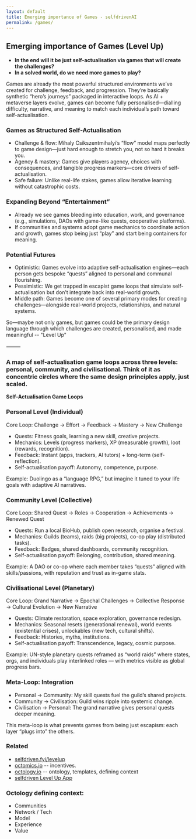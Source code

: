 ```yaml
---
layout: default
title: Emerging importance of Games - selfdrivenAI
permalink: /games/
---
```


## Emerging importance of Games (Level Up)

- **In the end will it be just self-actualisation via games that will create the challenges?**
- **In a solved world, do we need more games to play?**

Games are already the most powerful structured environments we’ve created for challenge, feedback, and progression. They’re basically synthetic “hero’s journeys” packaged in interactive loops. As AI + metaverse layers evolve, games can become fully personalised—dialling difficulty, narrative, and meaning to match each individual’s path toward self-actualisation.

### Games as Structured Self-Actualisation
- Challenge & flow: Mihaly Csikszentmihalyi’s “flow” model maps perfectly to game design—just hard enough to stretch you, not so hard it breaks you.
- Agency & mastery: Games give players agency, choices with consequences, and tangible progress markers—core drivers of self-actualisation.
- Safe failure: Unlike real-life stakes, games allow iterative learning without catastrophic costs.

### Expanding Beyond “Entertainment”
- Already we see games bleeding into education, work, and governance (e.g., simulations, DAOs with game-like quests, cooperative platforms).
- If communities and systems adopt game mechanics to coordinate action and growth, games stop being just “play” and start being containers for meaning.

### Potential Futures
- Optimistic: Games evolve into adaptive self-actualisation engines—each person gets bespoke “quests” aligned to personal and communal flourishing.
- Pessimistic: We get trapped in escapist game loops that simulate self-actualisation but don’t integrate back into real-world growth.
- Middle path: Games become one of several primary modes for creating challenges—alongside real-world projects, relationships, and natural systems.

So—maybe not only games, but games could be the primary design language through which challenges are created, personalised, and made meaningful -- "Level Up"

⸻

### A map of self-actualisation game loops across three levels: personal, community, and civilisational. Think of it as concentric circles where the same design principles apply, just scaled.

**Self-Actualisation Game Loops**

### Personal Level (Individual)

Core Loop: Challenge → Effort → Feedback → Mastery → New Challenge
- Quests: Fitness goals, learning a new skill, creative projects.
- Mechanics: Levels (progress markers), XP (measurable growth), loot (rewards, recognition).
- Feedback: Instant (apps, trackers, AI tutors) + long-term (self-reflection).
- Self-actualisation payoff: Autonomy, competence, purpose.

Example: Duolingo as a “language RPG,” but imagine it tuned to your life goals with adaptive AI narratives.

### Community Level (Collective)

Core Loop: Shared Quest → Roles → Cooperation → Achievements → Renewed Quest
- Quests: Run a local BioHub, publish open research, organise a festival.
- Mechanics: Guilds (teams), raids (big projects), co-op play (distributed tasks).
- Feedback: Badges, shared dashboards, community recognition.
- Self-actualisation payoff: Belonging, contribution, shared meaning.

Example: A DAO or co-op where each member takes “quests” aligned with skills/passions, with reputation and trust as in-game stats.

### Civilisational Level (Planetary)

Core Loop: Grand Narrative → Epochal Challenges → Collective Response → Cultural Evolution → New Narrative
- Quests: Climate restoration, space exploration, governance redesign.
- Mechanics: Seasonal resets (generational renewal), world events (existential crises), unlockables (new tech, cultural shifts).
- Feedback: Histories, myths, institutions.
- Self-actualisation payoff: Transcendence, legacy, cosmic purpose.

Example: UN-style planetary quests reframed as “world raids” where states, orgs, and individuals play interlinked roles — with metrics visible as global progress bars.

### Meta-Loop: Integration
- Personal → Community: My skill quests fuel the guild’s shared projects.
- Community → Civilisation: Guild wins ripple into systemic change.
- Civilisation → Personal: The grand narrative gives personal quests deeper meaning.

This meta-loop is what prevents games from being just escapism: each layer “plugs into” the others.

### Related
- [selfdriven.fyi/levelup](https://selfdriven.fyi/levelup)
- [octomics.io](https://octomics.io) -- incentives.
- [octology.io](https://octology.io) -- ontology, templates, defining context
- [selfdriven Level Up App](https://selfdriven.app)

### Octology defining context:
- Communities 
- Network / Tech
- Model
- Experience
- Value